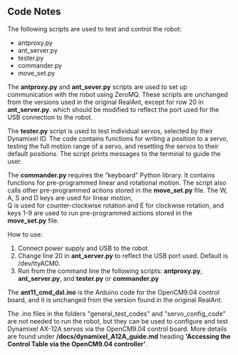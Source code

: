 ## Code Notes
The following scripts are used to test and control the robot:
-	antproxy.py
-	ant_server.py
-	tester.py
-	commander.py
-	move_set.py

The **antproxy.py** and **ant_sever.py** scripts are used to set up communication with the robot using ZeroMQ. 
These scripts are unchanged from the versions used in the original RealAnt, except for row 20 in **ant_server.py**.
which should be modified to reflect the port used for the USB connection to the robot.

The **tester.py** script is used to test individual servos, selected by their Dynamixel ID. 
The code contains functions for writing a position to a servo, testing the full motion range of a servo, and resetting 
the servos to their default positions. The script prints messages to the terminal to guide the user.

The **commander.py** requires the “keyboard” Python library. It contains functions for pre-programmed linear and rotational motion. 
The script also calls other pre-programmed actions stored in the **move_set.py** file. The W, A, S and D keys are used for linear motion,  
Q is used for counter-clockwise rotation and E for clockwise rotation, and keys 1-9 are used to run pre-programmed actions 
stored in the **move_set.py** file.

How to use:
1)	Connect power supply and USB to the robot
2)	Change line 20 in **ant_server.py** to reflect the USB port used. Default is /dev/ttyACM0.
3)	Run from the command line the following scripts: **antproxy.py**, **ant_server.py**, and **tester.py** or **commander.py**

The **ant11_cmd_dxl.ino** is the Arduino code for the OpenCM9.04 control board, and it is unchanged from the version found in the original RealAnt.

The .ino files in the folders "general_test_codes" and "servo_config_code" are not needed to run the robot, but they can be used to configure and test Dynamixel AX-12A servos via the OpenCM9.04 control board. More details are found under **/docs/dynamixel_A12A_guide.md** heading **'Accessing the Control Table via the OpenCM9.04 controller'**.
